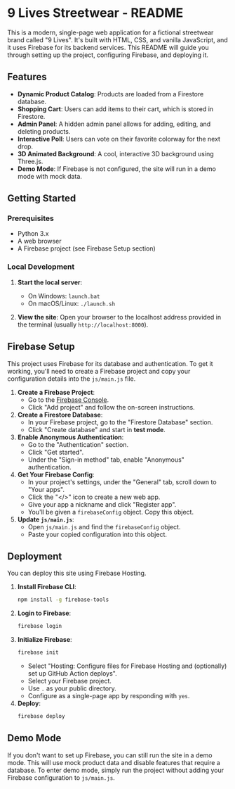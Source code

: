 # 9 Lives Streetwear - README

This is a modern, single-page web application for a fictional streetwear brand called "9 Lives". It's built with HTML, CSS, and vanilla JavaScript, and it uses Firebase for its backend services. This README will guide you through setting up the project, configuring Firebase, and deploying it.

## Features

* **Dynamic Product Catalog**: Products are loaded from a Firestore database.
* **Shopping Cart**: Users can add items to their cart, which is stored in Firestore.
* **Admin Panel**: A hidden admin panel allows for adding, editing, and deleting products.
* **Interactive Poll**: Users can vote on their favorite colorway for the next drop.
* **3D Animated Background**: A cool, interactive 3D background using Three.js.
* **Demo Mode**: If Firebase is not configured, the site will run in a demo mode with mock data.

## Getting Started

### Prerequisites

* Python 3.x
* A web browser
* A Firebase project (see Firebase Setup section)

### Local Development


1.  **Start the local server**:
    * On Windows: `launch.bat`
    * On macOS/Linux: `./launch.sh`

2.  **View the site**: Open your browser to the localhost address provided in the terminal (usually `http://localhost:8000`).

## Firebase Setup

This project uses Firebase for its database and authentication. To get it working, you'll need to create a Firebase project and copy your configuration details into the `js/main.js` file.

1.  **Create a Firebase Project**:
    * Go to the [Firebase Console](https://console.firebase.google.com/).
    * Click "Add project" and follow the on-screen instructions.
2.  **Create a Firestore Database**:
    * In your Firebase project, go to the "Firestore Database" section.
    * Click "Create database" and start in **test mode**.
3.  **Enable Anonymous Authentication**:
    * Go to the "Authentication" section.
    * Click "Get started".
    * Under the "Sign-in method" tab, enable "Anonymous" authentication.
4.  **Get Your Firebase Config**:
    * In your project's settings, under the "General" tab, scroll down to "Your apps".
    * Click the "</>" icon to create a new web app.
    * Give your app a nickname and click "Register app".
    * You'll be given a `firebaseConfig` object. Copy this object.
5.  **Update `js/main.js`**:
    * Open `js/main.js` and find the `firebaseConfig` object.
    * Paste your copied configuration into this object.

## Deployment

You can deploy this site using Firebase Hosting.

1.  **Install Firebase CLI**:
    ```bash
    npm install -g firebase-tools
    ```
2.  **Login to Firebase**:
    ```bash
    firebase login
    ```
3.  **Initialize Firebase**:
    ```bash
    firebase init
    ```
    * Select "Hosting: Configure files for Firebase Hosting and (optionally) set up GitHub Action deploys".
    * Select your Firebase project.
    * Use `.` as your public directory.
    * Configure as a single-page app by responding with `yes`.
4.  **Deploy**:
    ```bash
    firebase deploy
    ```

## Demo Mode

If you don't want to set up Firebase, you can still run the site in a demo mode. This will use mock product data and disable features that require a database. To enter demo mode, simply run the project without adding your Firebase configuration to `js/main.js`.